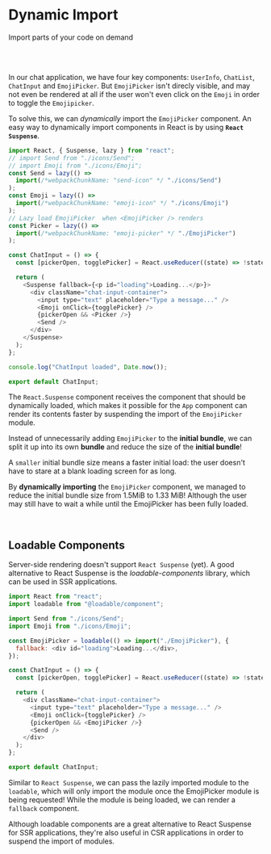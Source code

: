 # Dynamic Import

Import parts of your code on demand

<br>
<br>

In our chat application, we have four key components: `UserInfo`, `ChatList`, `ChatInput` and `EmojiPicker`. But `EmojiPicker` isn't direcly visible, and may not even be rendered at all if the user won't even click on the `Emoji` in order to toggle the `Emojipicker`.

To solve this, we can _dynamically_ import the `EmojiPicker` component. An easy way to dynamically import components in React is by using **`React Suspense`**.

```js
import React, { Suspense, lazy } from "react";
// import Send from "./icons/Send";
// import Emoji from "./icons/Emoji";
const Send = lazy(() =>
  import(/*webpackChunkName: "send-icon" */ "./icons/Send")
);
const Emoji = lazy(() =>
  import(/*webpackChunkName: "emoji-icon" */ "./icons/Emoji")
);
// Lazy load EmojiPicker  when <EmojiPicker /> renders
const Picker = lazy(() =>
  import(/*webpackChunkName: "emoji-picker" */ "./EmojiPicker")
);

const ChatInput = () => {
  const [pickerOpen, togglePicker] = React.useReducer((state) => !state, false);

  return (
    <Suspense fallback={<p id="loading">Loading...</p>}>
      <div className="chat-input-container">
        <input type="text" placeholder="Type a message..." />
        <Emoji onClick={togglePicker} />
        {pickerOpen && <Picker />}
        <Send />
      </div>
    </Suspense>
  );
};

console.log("ChatInput loaded", Date.now());

export default ChatInput;
```

The `React.Suspense` component receives the component that should be dynamically loaded, which makes it possible for the `App` component can render its contents faster by suspending the import of the `EmojiPicker` module.

Instead of unnecessarily adding `EmojiPicker` to the **initial bundle**, we can split it up into its own **bundle** and reduce the size of the **initial bundle**!

A `smaller` initial bundle size means a faster initial load: the user doesn't have to stare at a blank loading screen for as long.

By **dynamically importing** the `EmojiPicker` component, we managed to reduce the initial bundle size from 1.5MiB to 1.33 MiB! Although the user may still have to wait a while until the EmojiPicker has been fully loaded.

<br>

## Loadable Components

Server-side rendering doesn't support `React Suspense` (yet). A good alternative to React Suspense is the _loadable-components_ library, which can be used in SSR applications.

```js
import React from "react";
import loadable from "@loadable/component";

import Send from "./icons/Send";
import Emoji from "./icons/Emoji";

const EmojiPicker = loadable(() => import("./EmojiPicker"), {
  fallback: <div id="loading">Loading...</div>,
});

const ChatInput = () => {
  const [pickerOpen, togglePicker] = React.useReducer((state) => !state, false);

  return (
    <div className="chat-input-container">
      <input type="text" placeholder="Type a message..." />
      <Emoji onClick={togglePicker} />
      {pickerOpen && <EmojiPicker />}
      <Send />
    </div>
  );
};

export default ChatInput;
```

Similar to `React Suspense`, we can pass the lazily imported module to the `loadable`, which will only import the module once the EmojiPicker module is being requested! While the module is being loaded, we can render a `fallback` component.

Although loadable components are a great alternative to React Suspense for SSR applications, they're also useful in CSR applications in order to suspend the import of modules.